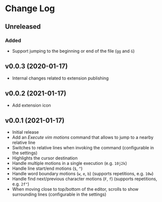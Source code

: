 # Change Log

## Unreleased

### Added

- Support jumping to the beginning or end of the file (`gg` and `G`)

## v0.0.3 (2020-01-17)

- Internal changes related to extension publishing

## v0.0.2 (2021-01-17)

- Add extension icon

## v0.0.1 (2021-01-17)

- Initial release
- Add an _Execute vim motions_ command that allows to jump to a nearby relative line
- Switches to relative lines when invoking the command (configurable in the settings)
- Highlights the cursor destination
- Handle multiple motions in a single execution (e.g. `10j2k`)
- Handle line start/end motions (`$`, `^`)
- Handle word boundary motions (`w`, `e`, `b`) (supports repetitions, e.g. `10w`)
- Handle find next/previous character motions (`F`, `f`) (supports repetitions, e.g. `2f"`)
- When moving close to top/bottom of the editor, scrolls to show surrounding lines (configurable in the settings)
